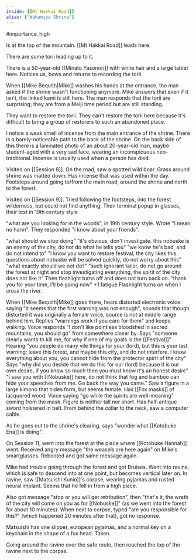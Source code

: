 ```yaml
---
inside: [[Mt Hakkai Road]]
alias: ["Wakamiya Shrine"]
---
```

#importance_high 

Is at the top of the mountain. [[Mt Hakkai Road]] leads here.

There are some torii leading up to it.

There is a 50-year-old [[Minato Yasonori]] with white hair and a large tablet here. Notices us, bows and returns to recording the torii.

When [[Mike Bequith|Mike]] washes his hands at the entrance, the man asked if the shrine wasn't functioning anymore.
Mike answers that even if it isn't, the linked kami is still here.
The man responds that the torii are surprising; they are from a Meiji time period but are still standing.

They want to restore the torii. They can't restore the torii here because it's difficult to bring a group of restorers to such an abandoned place.

I notice a weak smell of incense from the main entrance of the shrine.
There is a barely-noticeable path to the back of the shrine.
On the back side of this there is a laminated photo of an about 20-year-old man, maybe student-aged with a very sad face, wearing an inconspicuous neo-traditional.
Incense is usually used when a person has died.


Visited on [[Session 8]]. On the road, saw a spotted wild boar.
Grass around shrine was matted down. Has incense that was used within the day. Footsteps around going to/from the main road, around the shrine and north to the forest.

Visited on [[Session 9]]. Tried following the footsteps, into the forest wilderness, but could not find anything. Then terminal popup in glasses, their text in 19th century style

"what are you looking for in the woods", in 19th century style. Wrote "I mean no harm". They responded "i know about your friends".

"what should we stop doing"
"it's obvious, don't investigate. this nobuske is an enemy of the city, do not do what he tells you"
"we know he's bad, and do not intend to"
"I know you want to restore festival, the city likes this. questions about nobuske will be solved quickly, do not worry about this"
"what exactly should we not do?"
"such ignorant tailor, do not go around the forest at night and stop investigating everything, the spirit of the city does not like it"
Then flashlight turns off and does not turn back on.
"thank you for your time, I'll be going now"
+1 fatigue
Flashlight turns on when I cross the river.

When [[Mike Bequith|Mike]] goes there, hears distorted electronic voice saying "it seems that the first warning was not enough", sounds that though distorted it was originally a female voice, source is not at middle range behind him.
Replies "warnings work if you care for them" and keeps walking.
Voice responds "I don't like pointless bloodshed in sacred mountains, you should go" from somewhere closer by.
Says "someone clearly wants to kill me, for why if one of my goals is the [[Festival]]"
Hearing "you people do many vile things for your (lord), but this is your last warning: leave this forest, and maybe this city, and do not interfere. I know everything about you, you cannot hide from the protector spirit of the city"
Says "why did you decide that we do this for our (lord) because it is our own desire, if you know so much then you must know it's an honest desire"
"I saw you with [[Nobuske]] here, do not think that fog and bamboo can hide your speeches from me. Go back the way you came."
Saw a figure in a large kimono that hides form, but seems female. Has [[Fox masks]] of lacquered wood. Voice saying "go while the spirits are well-meaning" coming from the mask.
Figure is neither tall nor short.
Has half-antique sword holstered in belt.
From behind the collar to the neck, saw a computer cable.

As he goes out to the shrine's clearing, says "wonder what [[Kotobuke Ena]] is doing".

On Session 11, went into the forest at the place where [[Kotobuke Hannah]] went. Received angry message "the weasels are here again" on Mike's smartglasses. Rebooted and got same message again.

Mike had trouble going through the forest and got Bruises.
Went into ravine, which is safe to descend into at one point, but becomes vertical later on.
In ravine, saw [[Matsuishi Kunio]]'s corpse, wearing pyjamas and rusted neural implant. Seems that he fell in from a high place.

Also got message "stop or you will get retribution", then "that's it, the wrath of the city will come on you as for [[Nobuske]]" (as we went into the forest for about 10 minutes).
When next to corpse, typed "are you responsible for this?" (which happened 20 minutes after that), got no response.

Matsuishi has one slipper, european pyjamas, and a normal key on a keychain in the shape of a fox head. Taken.

Going around the ravine over the safe route, then reached the top of the ravine next to the corpse.